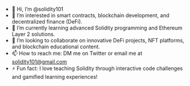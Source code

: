 - 👋 Hi, I’m @solidity101
- 👀 I’m interested in smart contracts, blockchain development, and decentralized finance (DeFi).
- 🌱 I’m currently learning advanced Solidity programming and Ethereum Layer 2 solutions.
- 💞️ I’m looking to collaborate on innovative DeFi projects, NFT platforms, and blockchain educational content.
- 📫 How to reach me: DM me on Twitter or email me at solidity101@gmail.com
- ⚡ Fun fact: I love teaching Solidity through interactive code challenges and gamified learning experiences!

<!---
solidity101/solidity101 is a ✨ special ✨ repository because its `README.md` (this file) appears on your GitHub profile.
You can click the Preview link to take a look at your changes.
--->
